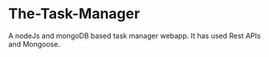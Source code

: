 # The-Task-Manager

A nodeJs and mongoDB based task manager webapp. It has used Rest APIs and Mongoose.  

